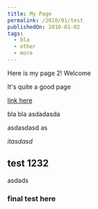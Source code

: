 ```yaml
---
title: My Page
permalink: /2010/01/test
publishedOn: 2010-01-02
tags:
  - bla
  - other
  - more
---
```


Here is my page 2! Welcome

It's quite a good page

[link here](http://google.com)

bla bla
asdadasda

asdasdasd
as

_itasdasd_ 

## test 1232

asdads

### final test here
